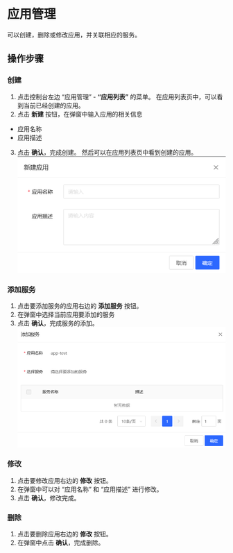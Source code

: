 # 应用管理
可以创建，删除或修改应用，并关联相应的服务。

## 操作步骤
### 创建
1. 点击控制台左边 “应用管理” - **“应用列表”** 的菜单。 在应用列表页中，可以看到当前已经创建的应用。
2. 点击 **新建** 按钮，在弹窗中输入应用的相关信息
  - 应用名称
  - 应用描述
3. 点击 **确认**，完成创建。 然后可以在应用列表页中看到创建的应用。
![](../../../../../image/AMC/create-application.png)

### 添加服务
1. 点击要添加服务的应用右边的 **添加服务** 按钮。
2. 在弹窗中选择当前应用要添加的服务
3. 点击 **确认**，完成服务的添加。
![](../../../../../image/AMC/add-services.png)

### 修改
1. 点击要修改应用右边的 **修改** 按钮。
2. 在弹窗中可以对 “应用名称” 和 “应用描述” 进行修改。
3. 点击 **确认**，修改完成。

### 删除
1. 点击要删除应用右边的 **修改** 按钮。
2. 在弹窗中点击 **确认**，完成删除。
